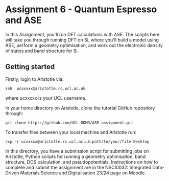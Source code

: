 # Assignment 6 - Quantum Espresso and ASE 

In this Assignment, you'll run DFT calculations with ASE. The scripts here will take you through running DFT on Si, 
where you'll build a model using ASE, perform a geometry optimisation, and work out the electronic density of states and band structure for Si. 

## Getting started 

Firstly, login to Aristotle via:

`ssh  ucxxxxx@aristotle.rc.ucl.ac.uk`

where ucxxxxx is your UCL username. 

In your home directory on Aristotle, clone the tutorial GitHub repository through: 

`git clone https://github.com/UCL-DDMD/ASE-assignment.git`

To transfer files between your local machine and Aristotle run:

`scp -r ucxxxxx@aristotle.rc.ucl.ac.uk:path/to/your/file Desktop`

In this directory, you have a submission script for submitting jobs on Aristotle, Python scripts for running a geometry optimisaiton,
band structure, DOS calculation, and pseudopotentials. Instructions on how to complete and submit the assignment are in the NSCI0032: Integrated Data-Driven Materials Science and Digitalisation 23/24
page on Moodle. 

